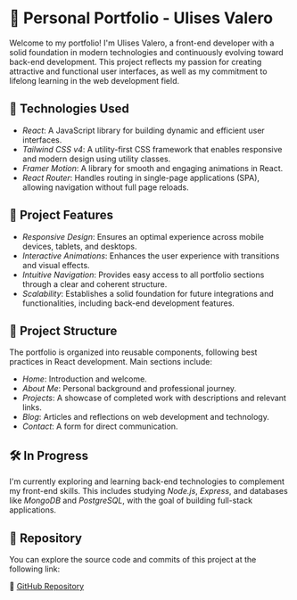 # 💼 Personal Portfolio - Ulises Valero

Welcome to my portfolio! I'm Ulises Valero, a front-end developer with a solid foundation in modern technologies and continuously evolving toward back-end development. This project reflects my passion for creating attractive and functional user interfaces, as well as my commitment to lifelong learning in the web development field.

## 🚀 Technologies Used

- *React*: A JavaScript library for building dynamic and efficient user interfaces.
- *Tailwind CSS v4*: A utility-first CSS framework that enables responsive and modern design using utility classes.
- *Framer Motion*: A library for smooth and engaging animations in React.
- *React Router*: Handles routing in single-page applications (SPA), allowing navigation without full page reloads.

## 🎯 Project Features

- *Responsive Design*: Ensures an optimal experience across mobile devices, tablets, and desktops.
- *Interactive Animations*: Enhances the user experience with transitions and visual effects.
- *Intuitive Navigation*: Provides easy access to all portfolio sections through a clear and coherent structure.
- *Scalability*: Establishes a solid foundation for future integrations and functionalities, including back-end development features.

## 📂 Project Structure

The portfolio is organized into reusable components, following best practices in React development. Main sections include:

- *Home*: Introduction and welcome.
- *About Me*: Personal background and professional journey.
- *Projects*: A showcase of completed work with descriptions and relevant links.
- *Blog*: Articles and reflections on web development and technology.
- *Contact*: A form for direct communication.

## 🛠️ In Progress

I'm currently exploring and learning back-end technologies to complement my front-end skills. This includes studying *Node.js*, *Express*, and databases like *MongoDB* and *PostgreSQL*, with the goal of building full-stack applications.

## 📌 Repository

You can explore the source code and commits of this project at the following link:

🔗 [GitHub Repository](https://github.com/UlisesValero/MyPortfolio)
